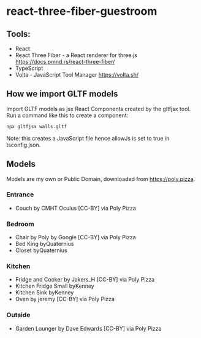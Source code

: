 # react-three-fiber-guestroom

## Tools:

- React
- React Three Fiber - a React renderer for three.js https://docs.pmnd.rs/react-three-fiber/
- TypeScript
- Volta - JavaScript Tool Manager
  https://volta.sh/

## How we import GLTF models

Import GLTF models as jsx React Components created by the gltfjsx tool. Run a command like this to create a component:

```sh
npx gltfjsx walls.gltf 
```

 Note: this creates a JavaScript file hence allowJs is set to true in tsconfig.json.


## Models

Models are my own or Public Domain, downloaded from https://poly.pizza.

### Entrance
- Couch by CMHT Oculus [CC-BY] via Poly Pizza

### Bedroom
- Chair by Poly by Google [CC-BY] via Poly Pizza
- Bed King byQuaternius
- Closet byQuaternius

### Kitchen
- Fridge and Cooker by Jakers_H [CC-BY] via Poly Pizza
- Kitchen Fridge Small byKenney
- Kitchen Sink byKenney
- Oven by jeremy [CC-BY] via Poly Pizza

### Outside
- Garden Lounger by Dave Edwards [CC-BY] via Poly Pizza
